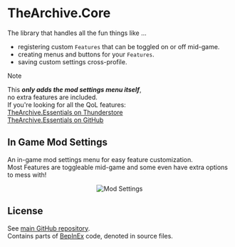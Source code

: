# TheArchive.Core

The library that handles all the fun things like ...
* registering custom `Features` that can be toggled on or off mid-game.
* creating menus and buttons for your `Features`.
* saving custom settings cross-profile.

> [!NOTE]  
> This ***only adds the mod settings menu itself***,  
> no extra features are included.  
> If you're looking for all the QoL features:  
> [TheArchive.Essentials on Thunderstore](#todo)  
> [TheArchive.Essentials on GitHub](https://github.com/AuriRex/GTFO_TheArchive/blob/main/TheArchive.Essentials/README.md)

## In Game Mod Settings

An in-game mod settings menu for easy feature customization.  
Most Features are toggleable mid-game and some even have extra options to mess with!

<p align="center">
  <img src="https://user-images.githubusercontent.com/37329066/190881761-1c0550c3-2d2e-4e74-9904-d0f439b96f24.png" alt="Mod Settings"/>
</p>

## License

See [main GitHub repository](https://github.com/AuriRex/GTFO_TheArchive/).  
Contains parts of [BepInEx](https://github.com/BepInEx/BepInEx/) code, denoted in source files.